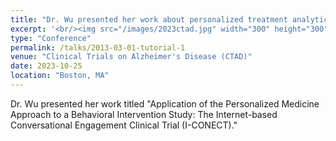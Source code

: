 ```yaml
---
title: "Dr. Wu presented her work about personalized treatment analytics at the CTAD conference"
excerpt: '<br/><img src="/images/2023ctad.jpg" width="300" height="300">'
type: "Conference"
permalink: /talks/2013-03-01-tutorial-1
venue: "Clinical Trials on Alzheimer's Disease (CTAD)"
date: 2023-10-25
location: "Boston, MA"
---
```


Dr. Wu presented her work titled "Application of the Personalized Medicine Approach to a Behavioral Intervention Study: The Internet-based Conversational Engagement Clinical Trial (I-CONECT)."
